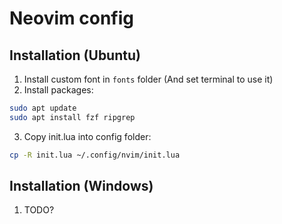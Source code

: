 ﻿# Neovim config

## Installation (Ubuntu)
1. Install custom font in `fonts` folder (And set terminal to use it)
2. Install packages:
```sh
sudo apt update
sudo apt install fzf ripgrep
```
3. Copy init.lua into config folder:
```sh
cp -R init.lua ~/.config/nvim/init.lua
```

## Installation (Windows)
1. TODO?

